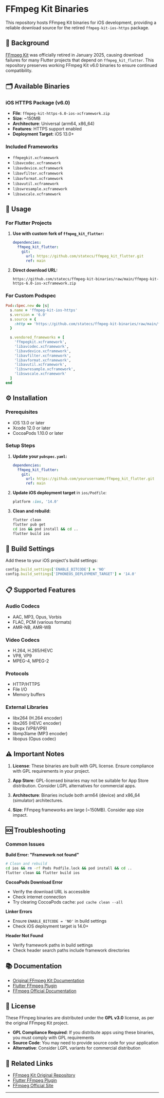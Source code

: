 # FFmpeg Kit Binaries

This repository hosts FFmpeg Kit binaries for iOS development, providing a reliable download source for the retired `ffmpeg-kit-ios-https` package.

## 📖 Background

[FFmpeg Kit](https://github.com/arthenica/ffmpeg-kit) was officially retired in January 2025, causing download failures for many Flutter projects that depend on `ffmpeg_kit_flutter`. This repository preserves working FFmpeg Kit v6.0 binaries to ensure continued compatibility.

## 🗂️ Available Binaries

### iOS HTTPS Package (v6.0)
- **File**: `ffmpeg-kit-https-6.0-ios-xcframework.zip`
- **Size**: ~150MB
- **Architecture**: Universal (arm64, x86_64)
- **Features**: HTTPS support enabled
- **Deployment Target**: iOS 13.0+

### Included Frameworks
- `ffmpegkit.xcframework`
- `libavcodec.xcframework`
- `libavdevice.xcframework`
- `libavfilter.xcframework`
- `libavformat.xcframework`
- `libavutil.xcframework`
- `libswresample.xcframework`
- `libswscale.xcframework`

## 🚀 Usage

### For Flutter Projects

1. **Use with custom fork of `ffmpeg_kit_flutter`:**
   ```yaml
   dependencies:
     ffmpeg_kit_flutter:
       git:
         url: https://github.com/statecs/ffmpeg_kit_flutter.git
         ref: main
   ```

2. **Direct download URL:**
   ```
   https://github.com/statecs/ffmpeg-kit-binaries/raw/main/ffmpeg-kit-https-6.0-ios-xcframework.zip
   ```

### For Custom Podspec

```ruby
Pod::Spec.new do |s|
  s.name = 'ffmpeg-kit-ios-https'
  s.version = '6.0'
  s.source = { 
    :http => 'https://github.com/statecs/ffmpeg-kit-binaries/raw/main/ffmpeg-kit-https-6.0-ios-xcframework.zip'
  }
  
  s.vendored_frameworks = [
    'ffmpegkit.xcframework',
    'libavcodec.xcframework',
    'libavdevice.xcframework',
    'libavfilter.xcframework',
    'libavformat.xcframework',
    'libavutil.xcframework',
    'libswresample.xcframework',
    'libswscale.xcframework'
  ]
end
```

## ⚙️ Installation

### Prerequisites
- iOS 13.0 or later
- Xcode 12.0 or later
- CocoaPods 1.10.0 or later

### Setup Steps

1. **Update your `pubspec.yaml`:**
   ```yaml
   dependencies:
     ffmpeg_kit_flutter:
       git:
         url: https://github.com/yourusername/ffmpeg_kit_flutter.git
         ref: main
   ```

2. **Update iOS deployment target** in `ios/Podfile`:
   ```ruby
   platform :ios, '14.0'
   ```

3. **Clean and rebuild:**
   ```bash
   flutter clean
   flutter pub get
   cd ios && pod install && cd ..
   flutter build ios
   ```

## 🔧 Build Settings

Add these to your iOS project's build settings:

```ruby
config.build_settings['ENABLE_BITCODE'] = 'NO'
config.build_settings['IPHONEOS_DEPLOYMENT_TARGET'] = '14.0'
```

## 📋 Supported Features

### Audio Codecs
- AAC, MP3, Opus, Vorbis
- FLAC, PCM (various formats)
- AMR-NB, AMR-WB

### Video Codecs
- H.264, H.265/HEVC
- VP8, VP9
- MPEG-4, MPEG-2

### Protocols
- HTTP/HTTPS
- File I/O
- Memory buffers

### External Libraries
- libx264 (H.264 encoder)
- libx265 (HEVC encoder)
- libvpx (VP8/VP9)
- libmp3lame (MP3 encoder)
- libopus (Opus codec)

## ⚠️ Important Notes

1. **License**: These binaries are built with GPL license. Ensure compliance with GPL requirements in your project.

2. **App Store**: GPL-licensed binaries may not be suitable for App Store distribution. Consider LGPL alternatives for commercial apps.

3. **Architecture**: Binaries include both arm64 (device) and x86_64 (simulator) architectures.

4. **Size**: FFmpeg frameworks are large (~150MB). Consider app size impact.

## 🆘 Troubleshooting

### Common Issues

**Build Error: "Framework not found"**
```bash
# Clean and rebuild
cd ios && rm -rf Pods Podfile.lock && pod install && cd ..
flutter clean && flutter build ios
```

**CocoaPods Download Error**
- Verify the download URL is accessible
- Check internet connection
- Try clearing CocoaPods cache: `pod cache clean --all`

**Linker Errors**
- Ensure `ENABLE_BITCODE = 'NO'` in build settings
- Check iOS deployment target is 14.0+

**Header Not Found**
- Verify framework paths in build settings
- Check header search paths include framework directories

## 📚 Documentation

- [Original FFmpeg Kit Documentation](https://github.com/arthenica/ffmpeg-kit/wiki)
- [Flutter FFmpeg Plugin](https://pub.dev/packages/ffmpeg_kit_flutter)
- [FFmpeg Official Documentation](https://ffmpeg.org/documentation.html)

## 📄 License

These FFmpeg binaries are distributed under the **GPL v3.0** license, as per the original FFmpeg Kit project.

- **GPL Compliance Required**: If you distribute apps using these binaries, you must comply with GPL requirements
- **Source Code**: You may need to provide source code for your application
- **Alternative**: Consider LGPL variants for commercial distribution

## 🔗 Related Links

- [FFmpeg Kit Original Repository](https://github.com/arthenica/ffmpeg-kit)
- [Flutter FFmpeg Plugin](https://pub.dev/packages/ffmpeg_kit_flutter)
- [FFmpeg Official Site](https://ffmpeg.org/)

---
